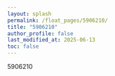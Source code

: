 ```yaml
---
layout: splash
permalink: /float_pages/5906210/
title: "5906210"
author_profile: false
last_modified_at: 2025-06-13
toc: false
---
```

 
5906210
